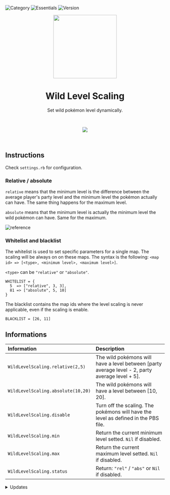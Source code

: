 ![Category](https://badgen.net/badge/Category/Utility/green)
![Essentials](https://badgen.net/badge/Essentials/20.1/orange)
![Version](https://badgen.net/badge/Version/2.0.0/cyan)

<p align="center">
<img width="200px" src="https://user-images.githubusercontent.com/63038410/189098583-95af91a4-6af2-46f7-b625-04567ac55a09.png">
</p>

<h1 align="center">Wild Level Scaling</h1>

<p align="center">
Set wild pokémon level dynamically.
</p>

<br>
<a href="https://micktk.github.io/Pokemon-Essentials-Plugins/index.html#/home?url=https://github.com/MickTK/Pokemon-Essentials-Plugins/tree/main/
Wild%20Level%20Scaling
&fileName=Wild%20Level%20Scaling
&rootDirectory=true"><p align="center">
<img src="https://custom-icon-badges.herokuapp.com/badge/-Download-red?style=for-the-badge&logo=download&logoColor=white">
</p></a>
<br>

## Instructions
Check `settings.rb` for configuration.

### Relative / absolute
`relative` means that the minimum level is the difference between the average player's party level and the minimum level the pokémon actually can have. The same thing happens for the maximum level.

`absolute` means that the minimum level is actually the minimum level the wild pokémon can have. Same for the maximum.

![reference](https://user-images.githubusercontent.com/63038410/188705146-012f1663-9bfd-45af-8ae6-93152d01a714.png)

### Whitelist and blacklist
The whitelist is used to set specific parameters for a single map. The scaling will be always on on these maps. The syntax is the following: `<map id> => [<type>, <minimum level>, <maximum level>]`.

`<type>` can be `"relative"` or `"absolute"`.

```
WHITELIST = {
  5  => ["relative", 3, 3],
  81 => ["absolute", 5, 10]
}
```

The blacklist contains the map ids where the level scaling is never applicable, even if the scaling is enable.

```
BLACKLIST = [26, 11]
```

## Informations
| Information | Description |
|:-|:-|
| `WildLevelScaling.relative(2,5)` | The wild pokémons will have a level between  [party average level - 2, party average level + 5]. |
| `WildLevelScaling.absolute(10,20)` | The wild pokémons will have a level between [10, 20]. |
| `WildLevelScaling.disable` | Turn off the scaling. The pokémons will have the level as defined in the PBS file. |
| `WildLevelScaling.min` | Return the current minimum level setted. `Nil` if disabled. |
| `WildLevelScaling.max` | Return the current maximum level setted. `Nil` if disabled. |
| `WildLevelScaling.status` | Return: `"rel"` / `"abs"` or `Nil` if disabled. |

<details>
<summary>Updates</summary>

#### 2.0.0
- Added the wild scaling level relative to the average player's party level.
- Added the save state.
- Added the updater.
- Refactored the code.

</details>
